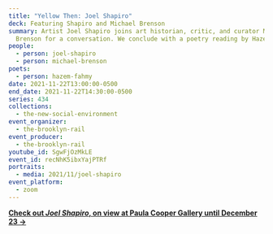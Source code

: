```yaml
---
title: "Yellow Then: Joel Shapiro"
deck: Featuring Shapiro and Michael Brenson
summary: Artist Joel Shapiro joins art historian, critic, and curator Michael
  Brenson for a conversation. We conclude with a poetry reading by Hazem Fahmy.
people:
  - person: joel-shapiro
  - person: michael-brenson
poets:
  - person: hazem-fahmy
date: 2021-11-22T13:00:00-0500
end_date: 2021-11-22T14:30:00-0500
series: 434
collections:
  - the-new-social-environment
event_organizer:
  - the-brooklyn-rail
event_producer:
  - the-brooklyn-rail
youtube_id: SgwFjOzMkLE
event_id: recNhK5ibxYajPTRf
portraits:
  - media: 2021/11/joel-shapiro
event_platform:
  - zoom
---
```

**[Check out *Joel Shapiro*, on view at Paula Cooper Gallery until December 23 →](https://www.paulacoopergallery.com/exhibitions/joel-shapiro22#tab:slideshow;tab-1:thumbnails)**